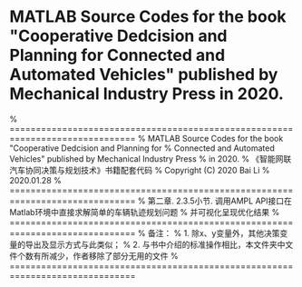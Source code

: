 #  MATLAB Source Codes for the book "Cooperative Dedcision and Planning for Connected and Automated Vehicles" published by Mechanical Industry Press in 2020.
% ==============================================================================
%  MATLAB Source Codes for the book "Cooperative Dedcision and Planning for
%  Connected and Automated Vehicles" published by Mechanical Industry Press
%  in 2020.
% 《智能网联汽车协同决策与规划技术》书籍配套代码
%  Copyright (C) 2020 Bai Li
%  2020.01.28
% ==============================================================================
%  第二章. 2.3.5小节. 调用AMPL API接口在Matlab环境中直接求解简单的车辆轨迹规划问题
%  并可视化呈现优化结果
% ==============================================================================
%  备注：
%  1. 除x、y变量外，其他决策变量的导出及显示方式与此类似；
%  2. 与书中介绍的标准操作相比，本文件夹中文件个数有所减少，作者移除了部分无用的文件
% ==============================================================================
